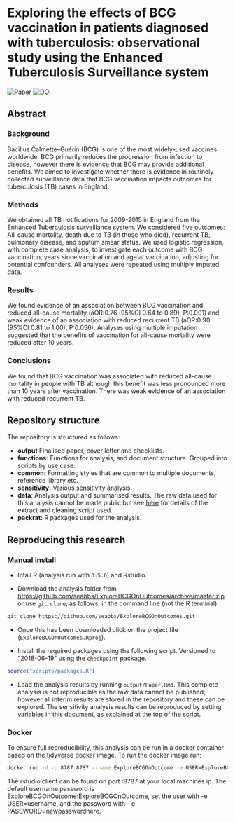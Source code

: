 
Exploring the effects of BCG vaccination in patients diagnosed with tuberculosis: observational study using the Enhanced Tuberculosis Surveillance system
=========================================================================================================================================================

[![Paper](https://img.shields.io/badge/Paper-10.1101/366476-lightgrey.svg)](https://doi.org/10.1101/366476) [![DOI](https://zenodo.org/badge/127124135.svg)](https://zenodo.org/badge/latestdoi/127124135)

Abstract
--------

### Background

Bacillus Calmette–Guérin (BCG) is one of the most widely-used vaccines worldwide. BCG primarily reduces the progression from infection to disease, however there is evidence that BCG may provide additional benefits. We aimed to investigate whether there is evidence in routinely-collected surveillance data that BCG vaccination impacts outcomes for tuberculosis (TB) cases in England.

### Methods

We obtained all TB notifications for 2009-2015 in England from the Enhanced Tuberculosis surveillance system. We considered five outcomes: All-cause mortality, death due to TB (in those who died), recurrent TB, pulmonary disease, and sputum smear status. We used logistic regression, with complete case analysis, to investigate each outcome with BCG vaccination, years since vaccination and age at vaccination, adjusting for potential confounders. All analyses were repeated using multiply imputed data.

### Results

We found evidence of an association between BCG vaccination and reduced all-cause mortality (aOR:0.76 (95%CI 0.64 to 0.89), P:0.001) and weak evidence of an association with reduced recurrent TB (aOR:0.90 (95%CI 0.81 to 1.00), P:0.056). Analyses using multiple imputation suggested that the benefits of vaccination for all-cause mortality were reduced after 10 years.

### Conclusions

We found that BCG vaccination was associated with reduced all-cause mortality in people with TB although this benefit was less pronounced more than 10 years after vaccination. There was weak evidence of an association with reduced recurrent TB.

Repository structure
--------------------

The repository is structured as follows:

-   **output** Finalised paper, cover letter and checklists.
-   **functions:** Functions for analysis, and document structure. Grouped into scripts by use case.
-   **common:** Formatting styles that are common to multiple documents, reference library etc.
-   **sensitivity:** Various sensitivity analysis.
-   **data**: Analysis output and summarised results. The raw data used for this analysis cannot be made public but see [here](https://www.samabbott.co.uk/tbinenglanddataclean/) for details of the extract and cleaning script used.
-   **packrat:** R packages used for the analysis.

Reproducing this research
-------------------------

### Manual install

-   Intall R (analysis run with `3.5.0`) and Rstudio.

-   Download the analysis folder from <https://github.com/seabbs/ExploreBCGOnOutcomes/archive/master.zip> or use `git clone`, as follows, in the command line (not the R terminal).

``` bash
git clone https://github.com/seabbs/ExploreBCGOnOutcomes.git
```

-   Once this has been downloaded click on the project file (`ExploreBCGOnOutcomes.Rproj`).

-   Install the required packages using the following script. Versioned to "2018-06-19" using the `checkpoint` package.

``` r
source("scripts/packages.R")
```

-   Load the analysis results by running `output/Paper.Rmd`. This complete analysis is not reproducible as the raw data cannot be published, however all interim results are stored in the repository and these can be explored. The sensitivity analysis results can be reproduced by setting variables in this document, as explained at the top of the script.

### Docker

To ensure full reproducibility, this analysis can be run in a docker container based on the tidyverse docker image. To run the docker image run:

``` bash
docker run -d -p 8787:8787 --name ExploreBCGOnOutcome -e USER=ExploreBCGOnOutcome -e PASSWORD=ExploreBCGOnOutcome seabbs/explorebcgonoutcome
```

The rstudio client can be found on port :8787 at your local machines ip. The default username:password is ExploreBCGOnOutcome:ExploreBCGOnOutcome, set the user with -e USER=username, and the password with - e PASSWORD=newpasswordhere.
